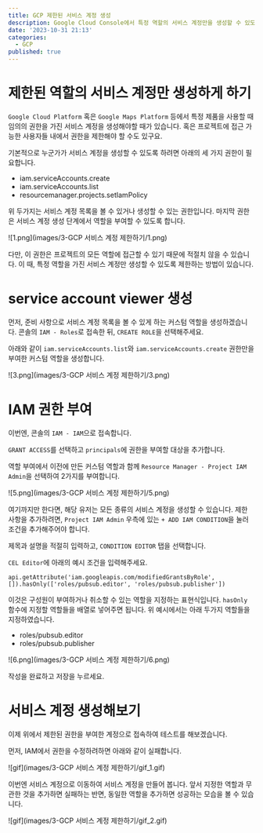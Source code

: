 ```yaml
---
title: GCP 제한된 서비스 계정 생성
description: Google Cloud Console에서 특정 역할의 서비스 계정만을 생성할 수 있도록 제한하는 방법입니다.
date: '2023-10-31 21:13'
categories:
  - GCP
published: true
---
```


# 제한된 역할의 서비스 계정만 생성하게 하기

`Google Cloud Platform` 혹은 `Google Maps Platform` 등에서 특정 제품을 사용할 때 임의의 권한을 가진 서비스 계정을 생성해야할 때가 있습니다.
혹은 프로젝트에 접근 가능한 사용자들 내에서 권한을 제한해야 할 수도 있구요.

기본적으로 누군가가 서비스 계정을 생성할 수 있도록 하려면 아래의 세 가지 권한이 필요합니다.

- iam.serviceAccounts.create
- iam.serviceAccounts.list
- resourcemanager.projects.setIamPolicy

위 두가지는 서비스 계정 목록을 볼 수 있거나 생성할 수 있는 권한입니다.
마지막 권한은 서비스 계정 생성 단계에서 역할을 부여할 수 있도록 합니다.

![1.png](images/3-GCP 서비스 계정 제한하기/1.png)

다만, 이 권한은 프로젝트의 모든 역할에 접근할 수 있기 때문에 적절치 않을 수 있습니다.
이 때, 특정 역할을 가진 서비스 계정만 생성할 수 있도록 제한하는 방법이 있습니다.

# service account viewer 생성

먼저, 준비 사항으로 서비스 계정 목록을 볼 수 있게 하는 커스텀 역할을 생성하겠습니다.
콘솔의 `IAM - Roles`로 접속한 뒤, `CREATE ROLE`을 선택해주세요.

아래와 같이 `iam.serviceAccounts.list`와 `iam.serviceAccounts.create` 권한만을 부여한 커스텀 역할을 생성합니다.

![3.png](images/3-GCP 서비스 계정 제한하기/3.png)

# IAM 권한 부여

이번엔, 콘솔의 `IAM - IAM`으로 접속합니다.

`GRANT ACCESS`를 선택하고 `principals`에 권한을 부여할 대상을 추가합니다.

역할 부여에서 이전에 만든 커스텀 역할과 함께 `Resource Manager - Project IAM Admin`을 선택하여 2가지를 부여합니다.

![5.png](images/3-GCP 서비스 계정 제한하기/5.png)

여기까지만 한다면, 해당 유저는 모든 종류의 서비스 계정을 생성할 수 있습니다.
제한 사항을 추가하려면, `Project IAM Admin` 우측에 있는 `+ ADD IAM CONDITION`을 눌러 조건을 추가해주어야 합니다.

제목과 설명을 적절히 입력하고, `CONDITION EDITOR` 탭을 선택합니다.

`CEL Editor`에 아래의 예시 조건을 입력해주세요.

```
api.getAttribute('iam.googleapis.com/modifiedGrantsByRole', []).hasOnly(['roles/pubsub.editor', 'roles/pubsub.publisher'])
```

이것은 구성원이 부여하거나 취소할 수 있는 역할을 지정하는 표현식입니다.
`hasOnly` 함수에 지정할 역할들을 배열로 넣어주면 됩니다.
위 예시에서는 아래 두가지 역할들을 지정하였습니다.

- roles/pubsub.editor
- roles/pubsub.publisher

![6.png](images/3-GCP 서비스 계정 제한하기/6.png)

작성을 완료하고 저장을 누르세요.

# 서비스 계정 생성해보기

이제 위에서 제한된 권한을 부여한 계정으로 접속하여 테스트를 해보겠습니다.

먼저, IAM에서 권한을 수정하려하면 아래와 같이 실패합니다.

![gif](images/3-GCP 서비스 계정 제한하기/gif_1.gif)

이번엔 서비스 계정으로 이동하여 서비스 계정을 만들어 봅니다.
앞서 지정한 역할과 무관한 것을 추가하면 실패하는 반면, 동일한 역할을 추가하면 성공하는 모습을 볼 수 있습니다.

![gif](images/3-GCP 서비스 계정 제한하기/gif_2.gif)

